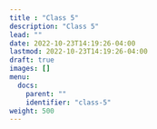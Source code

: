 ```yaml
---
title : "Class 5"
description: "Class 5"
lead: ""
date: 2022-10-23T14:19:26-04:00
lastmod: 2022-10-23T14:19:26-04:00
draft: true
images: []
menu:
  docs:
    parent: ""
    identifier: "class-5"
weight: 500
---
```

